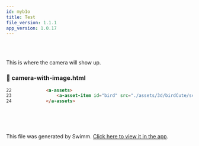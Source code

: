 ```yaml
---
id: myb1o
title: Test
file_version: 1.1.1
app_version: 1.0.17
---
```


<br/>

<br/>

This is where the camera will show up.
<!-- NOTE-swimm-snippet: the lines below link your snippet to Swimm -->
### 📄 camera-with-image.html
```html
22             <a-assets>
23                 <a-asset-item id="bird" src="./assets/3d/birdCute/scene.gltf" rotation="0 0 0" scale="1 1 1" animation-mixer></a-asset-item>
24             </a-assets>
```

<br/>

<br/>

<br/>

This file was generated by Swimm. [Click here to view it in the app](https://app.swimm.io/repos/Z2l0aHViJTNBJTNBYXJ0ZXN0LXNoYXJlJTNBJTNBTWFydHlUaG9ybmxleQ==/docs/myb1o).
